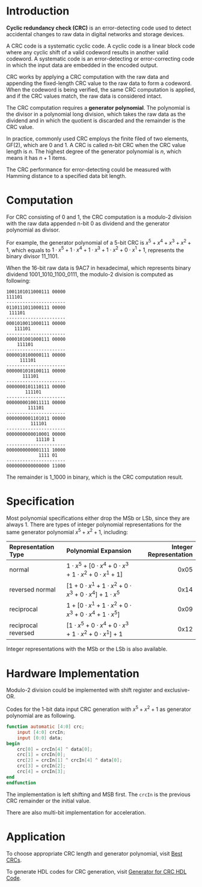 # Introduction

**Cyclic redundancy check (CRC)** is an error-detecting code used to detect accidental changes to raw data in digital
networks and storage devices.

A CRC code is a systematic cyclic code.
A cyclic code is a linear block code where any cyclic shift of a valid codeword results in another valid codeword.
A systematic code is an error-detecting or error-correcting code in which the input data are embedded in the encoded output.

CRC works by applying a CRC computation with the raw data and
appending the fixed-length CRC value to the raw data to form a codeword.
When the codeword is being verified, the same CRC computation is applied,
and if the CRC values match, the raw data is considered intact.

The CRC computation requires a **generator polynomial**.
The polynomial is the divisor in a polynomial long division,
which takes the raw data as the dividend and in which the quotient is discarded and the remainder is the CRC value.

In practice, commonly used CRC employs the finite filed of two elements, GF(2), which are 0 and 1.
A CRC is called n-bit CRC when the CRC value length is $n$.
The highest degree of the generator polynomial is $n$, which means it has $n+1$ items.

The CRC performance for error-detecting could be measured with Hamming distance to a specified data bit length.


# Computation

For CRC consisting of 0 and 1,
the CRC computation is a modulo-2 division with the raw data appended n-bit 0 as dividend and the generator polynomial as divisor.

For example, the generator polynomial of a 5-bit CRC is
$x^5 + x^4+ x^3 + x^2 + 1$,
which equals to
$1 \cdot x^5 + 1 \cdot x^4 + 1 \cdot x^3 + 1 \cdot x^2 + 0 \cdot x^1 + 1$,
represents the binary divisor $11\_1101$.

When the 16-bit raw data is $\text{9AC7}$ in hexadecimal, which represents binary dividend $1001\_1010\_1100\_0111$,
the modulo-2 division is computed as following:

```
1001101011000111 00000
111101
----------------------
0110111011000111 00000
 111101
----------------------
0001010011000111 00000
   111101
----------------------
0000101001000111 00000
    111101
----------------------
0000010100000111 00000
     111101
----------------------
0000001010100111 00000
      111101
----------------------
0000000101110111 00000
       111101
----------------------
0000000010011111 00000
        111101
----------------------
0000000001101011 00000
         111101
----------------------
0000000000010001 00000
           11110 1
----------------------
0000000000001111 10000
            1111 01
----------------------
0000000000000000 11000
```

The remainder is $1\_1000$ in binary, which is the CRC computation result.


# Specification

Most polynomial specifications either drop the MSb or LSb, since they are always 1.
There are types of integer polynomial representations for the same generator polynomial $x^5 + x^2 + 1$, including:

|Representation Type|Polynomial Expansion                                                       |Integer Representation |
|:---               |:---                                                                       |---:                   |
|normal             |$1 \cdot x^5 + [0 \cdot x^4 + 0 \cdot x^3 + 1 \cdot x^2 + 0 \cdot x^1 + 1]$|$\text{0x05}$          |
|reversed normal    |$[1 + 0 \cdot x^1 + 1 \cdot x^2 + 0 \cdot x^3 + 0 \cdot x^4] + 1 \cdot x^5$|$\text{0x14}$          |
|reciprocal         |$1 + [0 \cdot x^1 + 1 \cdot x^2 + 0 \cdot x^3 + 0 \cdot x^4 + 1 \cdot x^5]$|$\text{0x09}$          |
|reciprocal reversed|$[1 \cdot x^5 + 0 \cdot x^4 + 0 \cdot x^3 + 1 \cdot x^2 + 0 \cdot x^1] + 1$|$\text{0x12}$          |

Integer representations with the MSb or the LSb is also available.


# Hardware Implementation

Modulo-2 division could be implemented with shift register and exclusive-OR.

Codes for the 1-bit data input CRC generation with $x^5 + x^2 + 1$ as generator polynomial are as following.

```verilog
function automatic [4:0] crc;
    input [4:0] crcIn;
    input [0:0] data;
begin
    crc[0] = crcIn[4] ^ data[0];
    crc[1] = crcIn[0];
    crc[2] = crcIn[1] ^ crcIn[4] ^ data[0];
    crc[3] = crcIn[2];
    crc[4] = crcIn[3];
end
endfunction
```

The implementation is left shifting and MSB first.
The `crcIn` is the previous CRC remainder or the initial value.

There are also multi-bit implementation for acceleration.


# Application

To choose appropriate CRC length and generator polynomial, visit [Best CRCs](https://users.ece.cmu.edu/~koopman/crc/).

To generate HDL codes for CRC generation, visit [Generator for CRC HDL Code](https://bues.ch/cms/hacking/crcgen).


